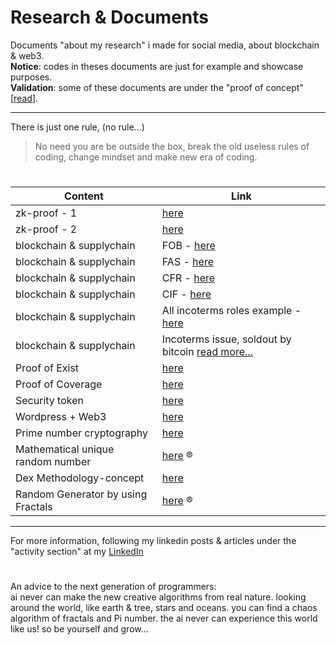 # Research & Documents
Documents "about my research" i made for social media, about blockchain & web3.\
**Notice**: codes in theses documents are just for example and showcase purposes.\
**Validation**: some of these documents are under the "proof of concept" [[read](https://en.wikipedia.org/wiki/Proof_of_concept)].

---

There is just one rule, (no rule...)
> No need you are be outside the box, break the old useless rules of coding, change mindset and make new era of coding.

#

| **Content** | **Link** |
| --- | --- |
| zk-proof - 1 | [here](https://github.com/mosi-arch/documents/blob/main/zk-proof-01.md) |
| zk-proof - 2 | [here](https://github.com/mosi-arch/documents/blob/main/zk-proof-02.md) |
| blockchain & supplychain | FOB - [here](https://github.com/mosi-arch/documents/blob/main/blockchain-and-supplychain.md) |
| blockchain & supplychain | FAS - [here](https://github.com/mosi-arch/documents/blob/main/incoterms-FAS.md) |
| blockchain & supplychain | CFR - [here](https://github.com/mosi-arch/documents/blob/main/incoterms-CFR.md) |
| blockchain & supplychain | CIF - [here](https://github.com/mosi-arch/documents/blob/main/incoterms-CIF.md) |
| blockchain & supplychain | All incoterms roles example - [here](https://github.com/mosi-arch/documents/blob/main/incoterms-roles-example.md) |
| blockchain & supplychain | Incoterms issue, soldout by bitcoin [read more...](https://github.com/mosi-arch/documents/blob/main/incoterms-issue.md) |
| Proof of Exist | [here](https://github.com/mosi-arch/documents/blob/main/proof-of-exist.md) |
| Proof of Coverage | [here](https://github.com/mosi-arch/documents/blob/main/proof-of-coverage.md) |
| Security token | [here](https://github.com/mosi-arch/documents/blob/main/security-token.md) |
| Wordpress + Web3 | [here](https://github.com/mosi-arch/documents/blob/main/wordpress-web3-theme.md) |
| Prime number cryptography | [here](https://github.com/mosi-arch/documents/blob/main/prime-number-cryptography.md) |
| Mathematical unique random number | [here](https://github.com/mosi-arch/documents/blob/main/safe-unique-random-number.md) &reg; |
| Dex Methodology-concept | [here](https://github.com/mosi-arch/documents/blob/main/dex-methodology.md) |
| Random Generator by using Fractals | [here](https://github.com/mosi-arch/documents/blob/main/random-chaos-random-matrix.md) &reg; | 

---
For more information, following my linkedin posts & articles under the "activity section" at my [LinkedIn](https://www.linkedin.com/in/moslem-abbasi/) 

#

An advice to the next generation of programmers:\
ai never can make the new creative algorithms from real nature. looking around the world, like earth & tree, stars and oceans. you can find a chaos algorithm of fractals and Pi number. the ai never can experience this world like us! so be yourself and grow...

